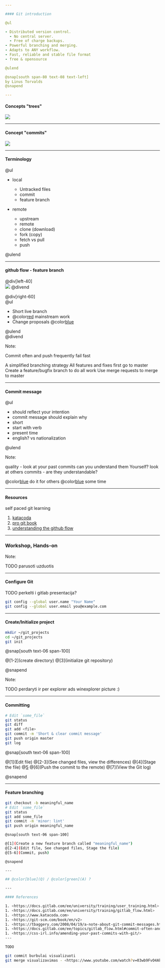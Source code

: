 ```yaml
---

#### Git introduction

@ul

- Distributed version control.
  - No central server.
  - Free of charge backups.
- Powerful branching and merging.
- Adapts to ANY workflow.
- Fast, reliable and stable file format
- free & opensource

@ulend

@snap[south span-80 text-08 text-left]
by Linus Torvalds
@snapend

---
```


#### Concepts "trees"

![](assets/img/index1@2x.png)

---

#### Concept "commits"

![](assets/img/git_commits.png)

---

#### Terminology

@ul

- local

  - Untracked files
  - commit
  - feature branch

- remote
  - upstream
  - remote
  - clone (download)
  - fork (copy)
  - fetch vs pull
  - push

@ulend

---

#### github flow - feature branch

@div[left-40]
<br/>
![](assets/img/feature_branches.png)
@divend

@div[right-60]
<br/>
@ul

- Short live branch
- @color[red](Protect) mainstream work
- Change proposals @color[blue](ONLY!)

@ulend  
@divend

Note:

Commit often and push frequently fail fast

A simplified branching strategy
All features and fixes first go to master
Create a feature/bugfix branch to do all work
Use merge requests to merge to master

---

#### Commit message

@ul

- should reflect your intention
- commit message should explain why
- short
- start with verb
- present time
- english? vs nationalization

@ulend

Note:

quality - look at your past commits can you understand them Yourself?
look at others commits - are they understandable?

@color[blue](Quality:)
do it for others
@color[blue](invest) some time

---

#### Resources

self paced git learning

1. [katacoda](https://www.katacoda.com/courses/git)
1. [pro git book](https://git-scm.com/book/en/v2)
1. [understanding the github flow](https://guides.github.com/introduction/flow/)

---

### Workshop, Hands-on

Note:

TODO parusoti uzduotis

---

#### Configure Git

TODO perkelti i gitlab presentacija?

```bash
git config --global user.name "Your Name"
git config --global user.email you@example.com
```

---

#### Create/Initialize project

```bash
mkdir ~/git_projects
cd ~/git_projects
git init
```

@snap[south text-06 span-100]

@[1-2](create directory)
@[3](initialize git repository)

@snapend

Note:

TODO perdaryti ir per explorer
ads winexplorer picture :)

---

#### Committing

```bash
# Edit `some_file`
git status
git diff
git add <file>
git commit -m 'Short & clear commit message'
git push origin master
git log
```

@snap[south text-06 span-100]

@[1](Edit file)
@[2-3](See changed files, view the differences)
@[4](Stage the file)
@[5](Commit)
@[6](Push the commit to the remote)
@[7](View the Git log)

@snapend

---

#### Feature branching

```bash
git checkout -b meaningful_name
# Edit `some_file`
git status
git add some_file
git commit -m 'minor: lint'
git push origin meaningful_name

@snap[south text-06 span-100]

@[1](Create a new feature branch called "meaningful_name")
@[2-4](Edit file, See changed files, Stage the file)
@[5-6](Commit, push)

@snapend

---

## @color[blue](Q) / @color[green](A) ?

---

#### References

1. <https://docs.gitlab.com/ee/university/training/user_training.html>
1. <https://docs.gitlab.com/ee/university/training/gitlab_flow.html>
1. <https://www.katacoda.com>
1. <https://git-scm.com/book/en/v2>
1. <https://tbaggery.com/2008/04/19/a-note-about-git-commit-messages.html>
1. <https://docs.gitlab.com/ee/topics/gitlab_flow.html#commit-often-and-push-frequently>
1. <https://css-irl.info/amending-your-past-commits-with-git/>
---

TODO

git commit burbulai visualizuoti
git merge visualizavimas - <https://www.youtube.com/watch?v=03wb9FvO4Ak&index=5&list=PLFGfElNsQthbQu_IWlNOxul0TbS_2JH-e> - 31:43 tikrinti visa faila panasu visas workflow easy paaiskintas, det i self training
```
